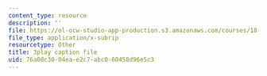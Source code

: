 ```yaml
---
content_type: resource
description: ''
file: https://ol-ocw-studio-app-production.s3.amazonaws.com/courses/18-01sc-single-variable-calculus-fall-2010/76a08c3004eae2c7abc060458d96e5c3_4Q37iOyBq44.srt
file_type: application/x-subrip
resourcetype: Other
title: 3play caption file
uid: 76a08c30-04ea-e2c7-abc0-60458d96e5c3
---
```

